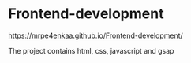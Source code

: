 ﻿# Frontend-development
https://mrpe4enkaa.github.io/Frontend-development/

The project contains html, css, javascript and gsap
